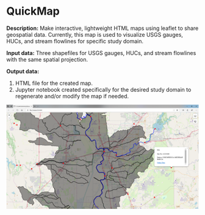 # QuickMap
**Description:** Make interactive, lightweight HTML maps using leaflet to share geospatial data. Currently, this map is used to visualize USGS gauges, HUCs, and stream flowlines for specific study domain.

**Input data:** Three shapefiles for USGS gauges, HUCs, and stream flowlines with the same spatial projection.

**Output data:** 
1. HTML file for the created map. 
2. Jupyter notebook created specifically for the desired study domain to regenerate and/or modify the map if needed. 

![Example_screenshot](https://github.com/Dewberry/html-maps/blob/docs/images/example_screenshot.PNG)
